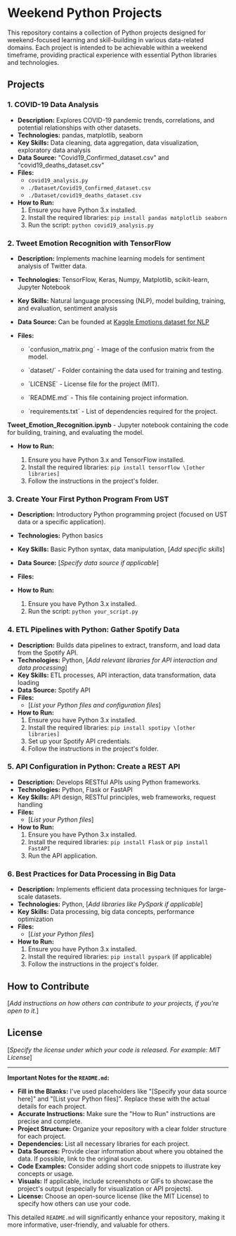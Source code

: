 # Weekend Python Projects

This repository contains a collection of Python projects designed for weekend-focused learning and skill-building in various data-related domains. Each project is intended to be achievable within a weekend timeframe, providing practical experience with essential Python libraries and technologies.

## Projects

### 1. COVID-19 Data Analysis

* **Description:** Explores COVID-19 pandemic trends, correlations, and potential relationships with other datasets.
* **Technologies:** pandas, matplotlib, seaborn
* **Key Skills:** Data cleaning, data aggregation, data visualization, exploratory data analysis
* **Data Source:** "Covid19\_Confirmed\_dataset.csv" and "covid19\_deaths\_dataset.csv" 
* **Files:**
    * `covid19_analysis.py` 
    * `./Dataset/Covid19_Confirmed_dataset.csv`
    * `./Dataset/covid19_deaths_dataset.csv`
* **How to Run:**
    1.  Ensure you have Python 3.x installed.
    2.  Install the required libraries: `pip install pandas matplotlib seaborn`
    3.  Run the script: `python covid19_analysis.py`

### 2. Tweet Emotion Recognition with TensorFlow

* **Description:** Implements machine learning models for sentiment analysis of Twitter data.
* **Technologies:** TensorFlow, Keras, Numpy, Matplotlib, scikit-learn, Jupyter Notebook
* **Key Skills:** Natural language processing (NLP), model building, training, and evaluation, sentiment analysis
* **Data Source:** Can be founded at [Kaggle Emotions dataset for NLP](https://www.kaggle.com/datasets/praveengovi/emotions-dataset-for-nlp)

* **Files:**

   * ´confusion_matrix.png´ - Image of the confusion matrix from the model.
   
   * ´dataset/´ - Folder containing the data used for training and testing.
   
   * ´LICENSE´ - License file for the project (MIT).
   
   * ´README.md´ - This file containing project information.
   
   * ´requirements.txt´ - List of dependencies required for the project.

**Tweet_Emotion_Recognition.ipynb** - Jupyter notebook containing the code for building, training, and evaluating the model.

* **How to Run:**
  
    1.  Ensure you have Python 3.x and TensorFlow installed.
    2.  Install the required libraries: `pip install tensorflow \[other libraries]`
    3.  Follow the instructions in the project's folder.

### 3. Create Your First Python Program From UST

* **Description:** Introductory Python programming project (focused on UST data or a specific application).
* **Technologies:** Python basics
* **Key Skills:** Basic Python syntax, data manipulation, \[*Add specific skills*]
* **Data Source:** \[*Specify data source if applicable*]
* **Files:**


* **How to Run:**
    1.  Ensure you have Python 3.x installed.
    2.  Run the script: `python your_script.py`

### 4. ETL Pipelines with Python: Gather Spotify Data

* **Description:** Builds data pipelines to extract, transform, and load data from the Spotify API.
* **Technologies:** Python, \[*Add relevant libraries for API interaction and data processing*]
* **Key Skills:** ETL processes, API interaction, data transformation, data loading
* **Data Source:** Spotify API
* **Files:**
    * \[*List your Python files and configuration files*]
* **How to Run:**
    1.  Ensure you have Python 3.x installed.
    2.  Install the required libraries: `pip install spotipy \[other libraries]`
    3.  Set up your Spotify API credentials.
    4.  Follow the instructions in the project's folder.

### 5. API Configuration in Python: Create a REST API

* **Description:** Develops RESTful APIs using Python frameworks.
* **Technologies:** Python, Flask or FastAPI
* **Key Skills:** API design, RESTful principles, web frameworks, request handling
* **Files:**
    * \[*List your Python files*]
* **How to Run:**
    1.  Ensure you have Python 3.x installed.
    2.  Install the required libraries: `pip install Flask` or `pip install FastAPI`
    3.  Run the API application.

### 6. Best Practices for Data Processing in Big Data

* **Description:** Implements efficient data processing techniques for large-scale datasets.
* **Technologies:** Python, \[*Add libraries like PySpark if applicable*]
* **Key Skills:** Data processing, big data concepts, performance optimization
* **Files:**
    * \[*List your Python files*]
* **How to Run:**
    1.  Ensure you have Python 3.x installed.
    2.  Install the required libraries: `pip install pyspark` (if applicable)
    3.  Follow the instructions in the project's folder.

## How to Contribute

\[*Add instructions on how others can contribute to your projects, if you're open to it.*]

## License

\[*Specify the license under which your code is released. For example: MIT License*]

---

**Important Notes for the `README.md`:**

* **Fill in the Blanks:** I've used placeholders like "\[Specify your data source here\]" and "\[List your Python files\]". Replace these with the actual details for each project.
* **Accurate Instructions:** Make sure the "How to Run" instructions are precise and complete.
* **Project Structure:** Organize your repository with a clear folder structure for each project.
* **Dependencies:** List all necessary libraries for each project.
* **Data Sources:** Provide clear information about where you obtained the data. If possible, link to the original source.
* **Code Examples:** Consider adding short code snippets to illustrate key concepts or usage.
* **Visuals:** If applicable, include screenshots or GIFs to showcase the project's output (especially for visualization or API projects).
* **License:** Choose an open-source license (like the MIT License) to specify how others can use your code.

This detailed `README.md` will significantly enhance your repository, making it more informative, user-friendly, and valuable for others.
